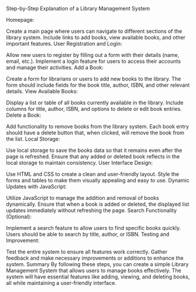 Step-by-Step Explanation of a Library Management System

Homepage:

Create a main page where users can navigate to different sections of the library system.
Include links to add books, view available books, and other important features.
User Registration and Login:

Allow new users to register by filling out a form with their details (name, email, etc.).
Implement a login feature for users to access their accounts and manage their activities.
Add a Book:

Create a form for librarians or users to add new books to the library.
The form should include fields for the book title, author, ISBN, and other relevant details.
View Available Books:

Display a list or table of all books currently available in the library.
Include columns for title, author, ISBN, and options to delete or edit book entries.
Delete a Book:

Add functionality to remove books from the library system.
Each book entry should have a delete button that, when clicked, will remove the book from the list.
Local Storage:

Use local storage to save the books data so that it remains even after the page is refreshed.
Ensure that any added or deleted book reflects in the local storage to maintain consistency.
User Interface Design:

Use HTML and CSS to create a clean and user-friendly layout.
Style the forms and tables to make them visually appealing and easy to use.
Dynamic Updates with JavaScript:

Utilize JavaScript to manage the addition and removal of books dynamically.
Ensure that when a book is added or deleted, the displayed list updates immediately without refreshing the page.
Search Functionality (Optional):

Implement a search feature to allow users to find specific books quickly.
Users should be able to search by title, author, or ISBN.
Testing and Improvement:

Test the entire system to ensure all features work correctly.
Gather feedback and make necessary improvements or additions to enhance the system.
Summary
By following these steps, you can create a simple Library Management System that allows users to manage books effectively. The system will have essential features like adding, viewing, and deleting books, all while maintaining a user-friendly interface.
